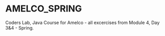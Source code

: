 # AMELCO_SPRING

Coders Lab, Java Course for Amelco - all excercises from Module 4, Day 3&4 - Spring.
